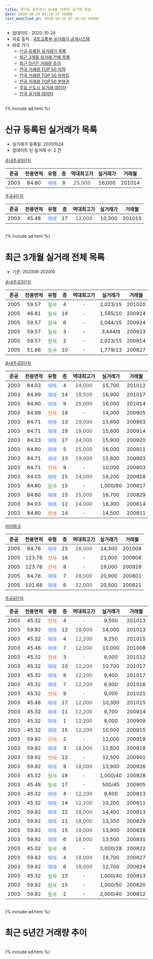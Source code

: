 ```yaml
---
title: 경기도 동두천시 송내동 아파트 실거래 정보
date: 2020-10-24 07:10:23 +0900
last_modified_at: 2020-10-24 07:10:23 +0900
---
```


* 업데이트 : 2020-10-24
* 자료 출처 : [국토교통부 실거래가 공개시스템](http://rt.molit.go.kr)
* 바로 가기
    * [신규 등록된 실거래가 목록](#신규-등록된-실거래가-목록)
    * [최근 3개월 실거래 전체 목록](#최근-3개월-실거래-전체-목록)
    * [최근 5년간 거래량 추이](#최근-5년간-거래량-추이)
    * [전국 거래량 TOP 50 지역](https://inasie.github.io/apt-trade-info/최근-3개월-전국에서-가장-거래가-많이-발생한-지역)
    * [전국 거래량 TOP 50 아파트](https://inasie.github.io/apt-trade-info/최근-3개월-전국에서-가장-거래가-많이-발생한-아파트)
    * [전국 거래량 TOP 50 분양권](https://inasie.github.io/apt-trade-info/최근-3개월-전국에서-가장-거래가-많이-발생한-분양권)
    * [주요 신도시 실거래 데이터](https://inasie.github.io/apt-trade-info/주요-신도시)
    * [전국 실거래 데이터](https://inasie.github.io/apt-trade-info/전국)
<br>
{% include ad.html %}
<br>

# 신규 등록된 실거래가 목록
* 실거래가 등록일: 20201024
* 업데이트 된 실거래 수: 2 건


[송내주공5단지](https://search.naver.com/search.naver?query=%EA%B2%BD%EA%B8%B0%EB%8F%84+%EB%8F%99%EB%91%90%EC%B2%9C%EC%8B%9C+%EC%86%A1%EB%82%B4%EB%8F%99+%EC%86%A1%EB%82%B4%EC%A3%BC%EA%B3%B55%EB%8B%A8%EC%A7%80)

|준공|전용면적|유형|층|역대최고가|실거래가|거래월|
|:---:|:---:|:---:|:---:|:---:|:---:|:---:|
|2003|84.80|<span style="color:#4285f3">매매</span>|9|<span style="color:#444444">25,000</span>|16,000|201014|

[주공4단지](https://search.naver.com/search.naver?query=%EA%B2%BD%EA%B8%B0%EB%8F%84+%EB%8F%99%EB%91%90%EC%B2%9C%EC%8B%9C+%EC%86%A1%EB%82%B4%EB%8F%99+%EC%A3%BC%EA%B3%B54%EB%8B%A8%EC%A7%80)

|준공|전용면적|유형|층|역대최고가|실거래가|거래월|
|:---:|:---:|:---:|:---:|:---:|:---:|:---:|
|2003|45.48|<span style="color:#4285f3">매매</span>|17|<span style="color:#444444">12,000</span>|10,300|201015|


<br>
{% include ad.html %}
<br>

# 최근 3개월 실거래 전체 목록
* 기준: 202008-202010


[송내주공3단지](https://search.naver.com/search.naver?query=%EA%B2%BD%EA%B8%B0%EB%8F%84+%EB%8F%99%EB%91%90%EC%B2%9C%EC%8B%9C+%EC%86%A1%EB%82%B4%EB%8F%99+%EC%86%A1%EB%82%B4%EC%A3%BC%EA%B3%B53%EB%8B%A8%EC%A7%80)

|준공|전용면적|유형|층|역대최고가|실거래가|거래월|
|:---:|:---:|:---:|:---:|:---:|:---:|:---:|
|2005|59.57|<span style="color:#34a853">월세</span>|4|<span style="color:#444444">-</span>|2,023/15|201020|
|2005|46.81|<span style="color:#34a853">월세</span>|14|<span style="color:#444444">-</span>|1,585/10|200924|
|2005|59.57|<span style="color:#34a853">월세</span>|6|<span style="color:#444444">-</span>|2,044/15|200924|
|2005|59.57|<span style="color:#34a853">월세</span>|3|<span style="color:#444444">-</span>|3,444/8|200923|
|2005|59.57|<span style="color:#34a853">월세</span>|2|<span style="color:#444444">-</span>|2,023/15|200814|
|2005|51.86|<span style="color:#34a853">월세</span>|10|<span style="color:#444444">-</span>|1,779/13|200827|

[송내주공5단지](https://search.naver.com/search.naver?query=%EA%B2%BD%EA%B8%B0%EB%8F%84+%EB%8F%99%EB%91%90%EC%B2%9C%EC%8B%9C+%EC%86%A1%EB%82%B4%EB%8F%99+%EC%86%A1%EB%82%B4%EC%A3%BC%EA%B3%B55%EB%8B%A8%EC%A7%80)

|준공|전용면적|유형|층|역대최고가|실거래가|거래월|
|:---:|:---:|:---:|:---:|:---:|:---:|:---:|
|2003|84.03|<span style="color:#4285f3">매매</span>|4|<span style="color:#444444">24,000</span>|15,700|201012|
|2003|84.99|<span style="color:#4285f3">매매</span>|14|<span style="color:#444444">18,500</span>|16,900|201017|
|2003|84.80|<span style="color:#4285f3">매매</span>|9|<span style="color:#444444">25,000</span>|16,000|201014|
|2003|84.99|<span style="color:#ff5a00">전세</span>|18|<span style="color:#444444">-</span>|14,000|200905|
|2003|84.71|<span style="color:#4285f3">매매</span>|13|<span style="color:#444444">19,000</span>|15,600|200903|
|2003|84.71|<span style="color:#4285f3">매매</span>|18|<span style="color:#444444">19,000</span>|15,600|200914|
|2003|84.03|<span style="color:#4285f3">매매</span>|17|<span style="color:#444444">24,000</span>|15,900|200920|
|2003|84.80|<span style="color:#4285f3">매매</span>|5|<span style="color:#444444">25,000</span>|16,000|200911|
|2003|84.71|<span style="color:#4285f3">매매</span>|13|<span style="color:#444444">19,000</span>|15,600|200903|
|2003|84.71|<span style="color:#ff5a00">전세</span>|9|<span style="color:#444444">-</span>|10,000|200803|
|2003|84.03|<span style="color:#4285f3">매매</span>|15|<span style="color:#444444">24,000</span>|16,200|200818|
|2003|84.80|<span style="color:#34a853">월세</span>|15|<span style="color:#444444">-</span>|1,000/60|200817|
|2003|84.80|<span style="color:#4285f3">매매</span>|15|<span style="color:#444444">25,000</span>|16,700|200829|
|2003|84.03|<span style="color:#4285f3">매매</span>|12|<span style="color:#444444">24,000</span>|16,300|200814|
|2003|84.80|<span style="color:#ff5a00">전세</span>|14|<span style="color:#444444">-</span>|14,500|200811|

[아이파크](https://search.naver.com/search.naver?query=%EA%B2%BD%EA%B8%B0%EB%8F%84+%EB%8F%99%EB%91%90%EC%B2%9C%EC%8B%9C+%EC%86%A1%EB%82%B4%EB%8F%99+%EC%95%84%EC%9D%B4%ED%8C%8C%ED%81%AC)

|준공|전용면적|유형|층|역대최고가|실거래가|거래월|
|:---:|:---:|:---:|:---:|:---:|:---:|:---:|
|2005|84.76|<span style="color:#4285f3">매매</span>|23|<span style="color:#444444">28,000</span>|24,300|201008|
|2005|123.76|<span style="color:#ff5a00">전세</span>|16|<span style="color:#444444">-</span>|21,000|200908|
|2005|123.76|<span style="color:#ff5a00">전세</span>|8|<span style="color:#444444">-</span>|19,000|200929|
|2005|84.76|<span style="color:#4285f3">매매</span>|7|<span style="color:#444444">28,000</span>|20,900|200801|
|2005|101.68|<span style="color:#4285f3">매매</span>|6|<span style="color:#444444">32,000</span>|20,500|200821|

[주공4단지](https://search.naver.com/search.naver?query=%EA%B2%BD%EA%B8%B0%EB%8F%84+%EB%8F%99%EB%91%90%EC%B2%9C%EC%8B%9C+%EC%86%A1%EB%82%B4%EB%8F%99+%EC%A3%BC%EA%B3%B54%EB%8B%A8%EC%A7%80)

|준공|전용면적|유형|층|역대최고가|실거래가|거래월|
|:---:|:---:|:---:|:---:|:---:|:---:|:---:|
|2003|45.32|<span style="color:#ff5a00">전세</span>|4|<span style="color:#444444">-</span>|9,500|201013|
|2003|59.92|<span style="color:#4285f3">매매</span>|12|<span style="color:#444444">18,000</span>|14,000|201013|
|2003|45.32|<span style="color:#4285f3">매매</span>|4|<span style="color:#444444">12,200</span>|9,250|201015|
|2003|45.48|<span style="color:#4285f3">매매</span>|7|<span style="color:#444444">12,000</span>|10,000|201008|
|2003|45.32|<span style="color:#ff5a00">전세</span>|3|<span style="color:#444444">-</span>|8,000|201012|
|2003|45.32|<span style="color:#4285f3">매매</span>|10|<span style="color:#444444">12,200</span>|10,700|201017|
|2003|45.32|<span style="color:#4285f3">매매</span>|8|<span style="color:#444444">12,200</span>|9,400|201017|
|2003|45.32|<span style="color:#4285f3">매매</span>|7|<span style="color:#444444">12,200</span>|8,900|201016|
|2003|45.32|<span style="color:#ff5a00">전세</span>|9|<span style="color:#444444">-</span>|9,000|201021|
|2003|45.48|<span style="color:#4285f3">매매</span>|17|<span style="color:#444444">12,000</span>|10,300|201015|
|2003|45.32|<span style="color:#4285f3">매매</span>|11|<span style="color:#444444">12,200</span>|9,700|200914|
|2003|45.32|<span style="color:#4285f3">매매</span>|1|<span style="color:#444444">12,200</span>|8,000|200909|
|2003|45.32|<span style="color:#4285f3">매매</span>|15|<span style="color:#444444">12,200</span>|10,000|200915|
|2003|59.92|<span style="color:#ff5a00">전세</span>|2|<span style="color:#444444">-</span>|11,000|200918|
|2003|59.92|<span style="color:#4285f3">매매</span>|3|<span style="color:#444444">18,000</span>|12,600|200918|
|2003|59.92|<span style="color:#ff5a00">전세</span>|12|<span style="color:#444444">-</span>|12,500|200901|
|2003|59.92|<span style="color:#4285f3">매매</span>|9|<span style="color:#444444">18,000</span>|13,900|200926|
|2003|45.32|<span style="color:#34a853">월세</span>|18|<span style="color:#444444">-</span>|1,000/40|200928|
|2003|45.48|<span style="color:#34a853">월세</span>|17|<span style="color:#444444">-</span>|500/45|200905|
|2003|45.32|<span style="color:#4285f3">매매</span>|4|<span style="color:#444444">12,200</span>|9,600|200813|
|2003|45.32|<span style="color:#4285f3">매매</span>|14|<span style="color:#444444">12,200</span>|10,200|200811|
|2003|59.92|<span style="color:#4285f3">매매</span>|12|<span style="color:#444444">18,000</span>|14,400|200813|
|2003|59.92|<span style="color:#4285f3">매매</span>|11|<span style="color:#444444">18,000</span>|13,350|200829|
|2003|59.92|<span style="color:#4285f3">매매</span>|15|<span style="color:#444444">18,000</span>|13,900|200828|
|2003|59.92|<span style="color:#4285f3">매매</span>|6|<span style="color:#444444">18,000</span>|13,500|200831|
|2003|45.32|<span style="color:#34a853">월세</span>|6|<span style="color:#444444">-</span>|2,000/28|200822|
|2003|59.92|<span style="color:#4285f3">매매</span>|4|<span style="color:#444444">18,000</span>|14,700|200827|
|2003|59.92|<span style="color:#4285f3">매매</span>|6|<span style="color:#444444">18,000</span>|12,700|200824|
|2003|45.32|<span style="color:#34a853">월세</span>|13|<span style="color:#444444">-</span>|1,000/40|200813|
|2003|59.92|<span style="color:#34a853">월세</span>|15|<span style="color:#444444">-</span>|1,000/50|200820|
|2003|59.92|<span style="color:#34a853">월세</span>|2|<span style="color:#444444">-</span>|2,000/40|200812|


<br>
{% include ad.html %}
<br>

# 최근 5년간 거래량 추이


<div style="width:100%;">
    <canvas id="deal_progress" height="200"></canvas>
</div>

<script>
new Chart(document.getElementById("deal_progress"), {
    type: 'line',
    data: {
        labels: ['201510','201511','201512','201601','201602','201603','201604','201605','201606','201607','201608','201609','201610','201611','201612','201701','201702','201703','201704','201705','201706','201707','201708','201709','201710','201711','201712','201801','201802','201803','201804','201805','201806','201807','201808','201809','201810','201811','201812','201901','201902','201903','201904','201905','201906','201907','201908','201909','201910','201911','201912','202001','202002','202003','202004','202005','202006','202007','202008','202009','202010'],
        datasets: [{
            label: '매매',
            pointRadius: 1,
            data: [30, 20, 17, 14, 10, 32, 30, 35, 37, 31, 26, 20, 27, 11, 16, 6, 12, 26, 9, 19, 14, 19, 14, 24, 4, 11, 3, 8, 5, 17, 12, 6, 12, 7, 13, 19, 13, 6, 13, 7, 5, 9, 13, 9, 7, 8, 9, 11, 11, 9, 12, 8, 18, 8, 23, 15, 25, 35, 13, 10, 11],
            borderColor: "rgba(255, 201, 14, 1)",
            backgroundColor: "rgba(255, 201, 14, 0.5)",
            fill: false,
            lineTension: 0
        },{
            label: '전월세',
            pointRadius: 1,
            data: [11, 12, 20, 20, 15, 21, 14, 13, 21, 14, 18, 22, 23, 12, 7, 8, 10, 13, 9, 18, 10, 7, 10, 17, 7, 10, 11, 6, 14, 15, 12, 11, 10, 7, 8, 14, 7, 11, 8, 9, 9, 6, 7, 9, 9, 16, 15, 13, 13, 9, 41, 11, 22, 10, 15, 12, 14, 14, 9, 10, 4],
            borderColor: "rgba(0, 141, 185, 1)",
            backgroundColor: "rgba(0, 141, 185, 0.5)",
            fill: false,
            lineTension: 0
        }
        ]
    },
    options: {
        responsive: true,
        title: {
            display: false
        },
        tooltips: {
            mode: 'index',
            intersect: false
        },
        hover: {
            mode: 'nearest',
            intersect: true
        },
        scales: {
            xAxes: [{
                display: true,
                scaleLabel: {
                    display: true,
                    labelString: '년/월'
                }
            }],
            yAxes: [{
                display: true,
                ticks: {
                    suggestedMin: 0,
                },
                scaleLabel: {
                    display: true,
                    labelString: '실거래 수'
                }
            }]
        }
    }
});

</script>


<br>
{% include ad.html %}
<br>

